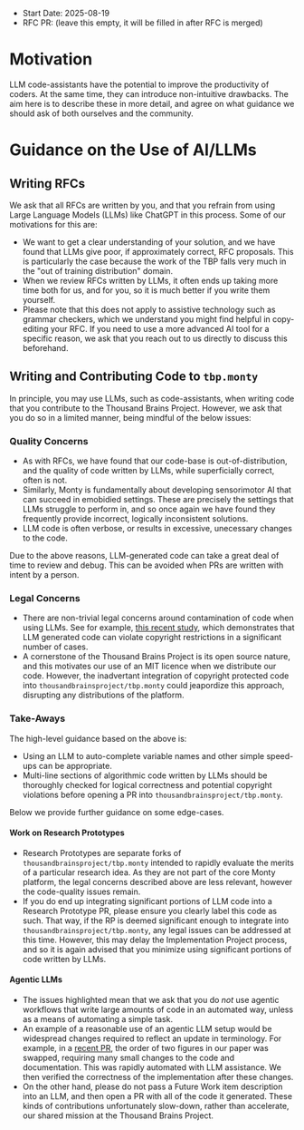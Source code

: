 - Start Date: 2025-08-19
- RFC PR: (leave this empty, it will be filled in after RFC is merged)

# Motivation

LLM code-assistants have the potential to improve the productivity of coders. At the same time, they can introduce non-intuitive drawbacks. The aim here is to describe these in more detail, and agree on what guidance we should ask of both ourselves and the community.


# Guidance on the Use of AI/LLMs

## Writing RFCs

We ask that all RFCs are written by you, and that you refrain from using Large Language Models (LLMs) like ChatGPT in this process. Some of our motivations for this are:
- We want to get a clear understanding of your solution, and we have found that LLMs give poor, if approximately correct, RFC proposals. This is particularly the case because the work of the TBP falls very much in the "out of training distribution" domain.
- When we review RFCs written by LLMs, it often ends up taking more time both for us, and for you, so it is much better if you write them yourself.
- Please note that this does not apply to assistive technology such as grammar checkers, which we understand you might find helpful in copy-editing your RFC. If you need to use a more advanced AI tool for a specific reason, we ask that you reach out to us directly to discuss this beforehand.


## Writing and Contributing Code to `tbp.monty`

In principle, you may use LLMs, such as code-assistants, when writing code that you contribute to the Thousand Brains Project. However, we ask that you do so in a limited manner, being mindful of the below issues:

### Quality Concerns
- As with RFCs, we have found that our code-base is out-of-distribution, and the quality of code written by LLMs, while superficially correct, often is not.
- Similarly, Monty is fundamentally about developing sensorimotor AI that can succeed in emobidied settings. These are precisely the settings that LLMs struggle to perform in, and so once again we have found they frequently provide incorrect, logically inconsistent solutions.
- LLM code is often verbose, or results in excessive, unecessary changes to the code.

Due to the above reasons, LLM-generated code can take a great deal of time to review and debug. This can be avoided when PRs are written with intent by a person.

### Legal Concerns
- There are non-trivial legal concerns around contamination of code when using LLMs. See for example, [this recent study](https://arxiv.org/html/2408.02487v1), which demonstrates that LLM generated code can violate copyright restrictions in a significant number of cases.
- A cornerstone of the Thousand Brains Project is its open source nature, and this motivates our use of an MIT licence when we distribute our code. However, the inadvertant integration of copyright protected code into `thousandbrainsproject/tbp.monty` could jeapordize this approach, disrupting any distributions of the platform.

### Take-Aways

The high-level guidance based on the above is:
- Using an LLM to auto-complete variable names and other simple speed-ups can be appropriate.
- Multi-line sections of algorithmic code written by LLMs should be thoroughly checked for logical correctness and potential copyright violations before opening a PR into `thousandbrainsproject/tbp.monty`.

Below we provide further guidance on some edge-cases.

#### Work on Research Prototypes
- Research Prototypes are separate forks of `thousandbrainsproject/tbp.monty` intended to rapidly evaluate the merits of a particular research idea. As they are not part of the core Monty platform, the legal concerns described above are less relevant, however the code-quality issues remain.
- If you do end up integrating significant portions of LLM code into a Research Prototype PR, please ensure you clearly label this code as such. That way, if the RP is deemed significant enough to integrate into `thousandbrainsproject/tbp.monty`, any legal issues can be addressed at this time. However, this may delay the Implementation Project process, and so it is again advised that you minimize using significant portions of code written by LLMs.

#### Agentic LLMs 
- The issues highlighted mean that we ask that you do *not* use agentic workflows that write large amounts of code in an automated way, unless as a means of automating a simple task.
- An example of a reasonable use of an agentic LLM setup would be widespread changes required to reflect an update in terminology. For example, in a [recent PR](https://github.com/thousandbrainsproject/tbp.tbs_sensorimotor_intelligence/pull/55/files), the order of two figures in our paper was swapped, requiring many small changes to the code and documentation. This was rapidly automated with LLM assistance. We then verified the correctness of the implementation after these changes.
- On the other hand, please do not pass a Future Work item description into an LLM, and then open a PR with all of the code it generated. These kinds of contributions unfortunately slow-down, rather than accelerate, our shared mission at the Thousand Brains Project.